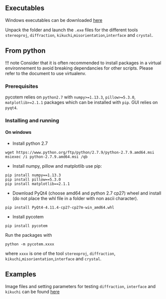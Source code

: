 ## Executables

Windows executables can be downloaded [here](http://mompiou.free.fr/pycotem-win.zip)

Unpack the folder and launch the ```.exe``` files for the different tools ```stereoproj```, ```diffraction```, ```kikuchi```,```misorientation```,```interface``` and ```crystal```.

## From python

!!! note
	Consider that it is often recommended to install packages in a virtual environnement to avoid breaking dependancies for other scripts. Please refer to the document to use virtualenv.
	
### Prerequisites

pycotem relies on ```python2.7``` with ```numpy>=1.13.3```, ```pillow>=5.3.0```, ```matplotlib>=2.1.1``` packages which can be installed with ```pip```. GUI relies on ```pyqt4```.

### Installing and running

#### On windows 

-  Install python 2.7

```
wget https://www.python.org/ftp/python/2.7.9/python-2.7.9.amd64.msi
msiexec /i python-2.7.9.amd64.msi /qb

```
	
- Install numpy, pillow and matplotlib use pip:

```
pip install numpy==1.13.3
pip install pillow==5.3.0
pip install matplotlib==2.1.1

```

- Download PyQt4 (choose amd64 and python 2.7 cp27) wheel and install (do not place the whl file in a folder with non ascii character).

```
pip install PyQt4-4.11.4-cp27-cp27m-win_amd64.whl
```

- Install pycotem

```
pip install pycotem
```

Run the packages with
```
python -m pycotem.xxxx
``` 
where ```xxxx``` is one of the tool ```stereoproj```, ```diffraction```, ```kikuchi```,```misorientation```,```interface``` and ```crystal```.

## Examples

Image files and setting parameters for testing ```diffraction```, ```interface``` and ```kikuchi``` can be found [here](https://github.com/mompiou/pycotem/tree/master/test)

